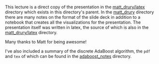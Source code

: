 This lecture is a direct copy of the presentation in the [matt_drury/latex](../matt_drury/latex) directory which exists in this directory's parent. In the [matt_drury](../matt_drury) directory there are many notes on the format of the slide deck in addition to a notebook that creates all the visualizations for the presentation. The presentation itself was written in latex, the source of which is also in the [matt_drury/latex](../matt_drury/latex) directory.

Many thanks to Matt for being awesome!

I've also included a summary of the discrete AdaBoost algorithm, the `pdf` and `tex` of which can be found in the [adaboost_notes](adaboost_notes) directory.
